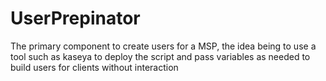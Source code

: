 # UserPrepinator
The primary component to create users for a MSP, the idea being to use a tool such as kaseya to deploy the script and pass variables as needed to build users for clients without interaction
